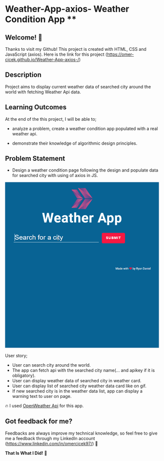# Weather-App-axios- Weather Condition App **

## Welcome! 👋

Thanks to visit my Github! This project is created with HTML, CSS and JavaScript (axios). Here is the link for this project (https://omer-cicek.github.io/Weather-App-axios-/)

## Description

Project aims to display current weather data of searched city around the world with fetching Weather Api data.

## Learning Outcomes

At the end of the this project, I will be able to;

- analyze a problem, create a weather condition app populated with a real weather api.

- demonstrate their knowledge of algorithmic design principles.

## Problem Statement

- Design a weather condition page following the design and populate data for searched city with using of axios in JS.

![Form](weather_app.gif)

User story;

- User can search city around the world.
- The app can fetch api with the searched city name(... and apikey if it is obligatory).
- User can display weather data of searched city in weather card.
- User can display list of searched city weather data card like on gif.
- If new searched city is in the weather data list, app can display a warning text to user on page.

🔥 I used [OpenWeather Api](https://openweathermap.org/) for this app.

## Got feedback for me?

Feedbacks are always improve my technical knowledge, so feel free to give me a feedback through my LinkedIn account (https://www.linkedin.com/in/omercicek97/) 🙌

**That Is What I Did!** 🚀
